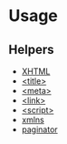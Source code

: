 <!---
# This file is part of the ChillDev ViewHelpers bundle.
#
# @author Rafał Wrzeszcz <rafal.wrzeszcz@wrzasq.pl>
# @copyright 2012 - 2013 © by Rafał Wrzeszcz - Wrzasq.pl.
# @version 0.1.3
# @since 0.0.1
# @package ChillDev\Bundle\ViewHelpersBundle
-->

# Usage

## Helpers

-   [XHTML](./usage/xhtml.md)
-   [&lt;title&gt;](./usage/title.md)
-   [&lt;meta&gt;](./usage/meta.md)
-   [&lt;link&gt;](./usage/link.md)
-   [&lt;script&gt;](./usage/script.md)
-   [xmlns](./usage/xmlns.md)
-   [paginator](./usage/paginator.md)
